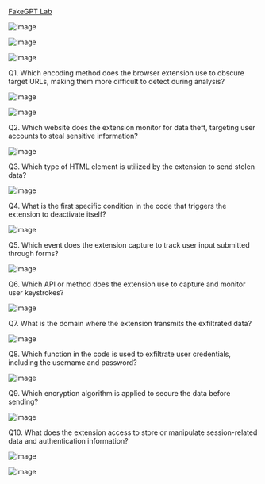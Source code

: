 [FakeGPT Lab](https://cyberdefenders.org/blueteam-ctf-challenges/fakegpt/)

![image](https://github.com/user-attachments/assets/68d5efea-ea40-4c46-818f-dc780c760b2e)

![image](https://github.com/user-attachments/assets/8eaf2d9d-9bc5-4935-9adb-372cb79acb71)

![image](https://github.com/user-attachments/assets/c6c453d8-119e-470e-8121-5caf31bd115b)

Q1. Which encoding method does the browser extension use to obscure target URLs, making them more difficult to detect during analysis?

![image](https://github.com/user-attachments/assets/093bf621-cfd7-41f1-9607-aaabdfb68398)

![image](https://github.com/user-attachments/assets/b717dc9b-53e2-4b93-bc55-b9be8625be24)

Q2. Which website does the extension monitor for data theft, targeting user accounts to steal sensitive information?

![image](https://github.com/user-attachments/assets/2bc3e669-6e70-448f-be30-e9bec4ee5e16)

Q3. Which type of HTML element is utilized by the extension to send stolen data?

![image](https://github.com/user-attachments/assets/fda43898-f130-435d-9999-efa0a4566f15)

Q4. What is the first specific condition in the code that triggers the extension to deactivate itself?

![image](https://github.com/user-attachments/assets/70be28ba-70e2-4415-9a06-fc954ed5f0f1)

Q5. Which event does the extension capture to track user input submitted through forms?

![image](https://github.com/user-attachments/assets/74a4e5c9-595b-4c94-999b-052936ceaf63)

Q6. Which API or method does the extension use to capture and monitor user keystrokes?

![image](https://github.com/user-attachments/assets/385256b0-1517-46d4-85fa-5be291af4478)

Q7. What is the domain where the extension transmits the exfiltrated data?

![image](https://github.com/user-attachments/assets/2debc38d-72f6-4644-af86-95a364a0da86)

Q8. Which function in the code is used to exfiltrate user credentials, including the username and password?

![image](https://github.com/user-attachments/assets/2fa68e62-5b5d-49d7-812d-634bc0ee310a)

Q9. Which encryption algorithm is applied to secure the data before sending?

![image](https://github.com/user-attachments/assets/fdb0601b-5065-414c-9ad4-a3408ee49d6f)

Q10. What does the extension access to store or manipulate session-related data and authentication information?

![image](https://github.com/user-attachments/assets/b1a7b127-bb33-4a98-a7d9-3e2fc312c726)

![image](https://github.com/user-attachments/assets/82a366bd-02d7-4739-8035-7415a2321ff7)
